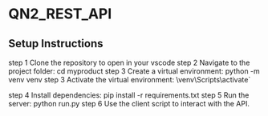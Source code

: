 # QN2_REST_API
## Setup Instructions

step 1 Clone the repository to open in your vscode
step 2 Navigate to the project folder:   cd myproduct
step 3 Create a virtual environment: python -m venv venv
step 3 Activate the virtual environment:
   \venv\Scripts\activate`
  
step 4 Install dependencies:
      pip install -r requirements.txt
step 5 Run the server: 
python run.py
step 6 Use the client script to interact with the API.